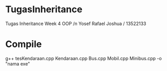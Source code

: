 # TugasInheritance
Tugas Inheritance Week 4 OOP /n
Yosef Rafael Joshua / 13522133


# Compile
g++ tesKendaraan.cpp Kendaraan.cpp Bus.cpp Mobil.cpp Minibus.cpp -o "nama exe"
